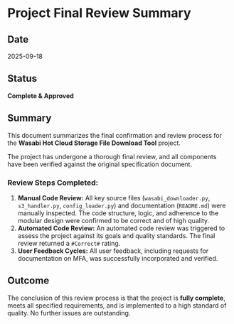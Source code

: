 # Project Final Review Summary

## Date

2025-09-18

## Status

**Complete & Approved**

## Summary

This document summarizes the final confirmation and review process for the **Wasabi Hot Cloud Storage File Download Tool** project.

The project has undergone a thorough final review, and all components have been verified against the original specification document.

### Review Steps Completed:

1.  **Manual Code Review:** All key source files (`wasabi_downloader.py`, `s3_handler.py`, `config_loader.py`) and documentation (`README.md`) were manually inspected. The code structure, logic, and adherence to the modular design were confirmed to be correct and of high quality.
2.  **Automated Code Review:** An automated code review was triggered to assess the project against its goals and quality standards. The final review returned a `#Correct#` rating.
3.  **User Feedback Cycles:** All user feedback, including requests for documentation on MFA, was successfully incorporated and verified.

## Outcome

The conclusion of this review process is that the project is **fully complete**, meets all specified requirements, and is implemented to a high standard of quality. No further issues are outstanding.
